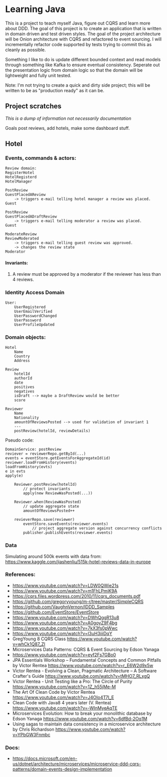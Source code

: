 # Learning Java 

This is a project to teach myself Java, figure out CQRS and learn more about DDD. The goal of this project is to create an application 
that is written in domain driven and test driven styles. The goal of the project architecture will be Onion architecture with CQRS and refactored to event sourcing. I will incrementally refactor code supported by tests trying to commit this as cleanly as possible.

Something I like to do is update different bounded context and read models through something like Kafka to ensure eventual consistency. Seperate out the presentation logic from domain logic so that the domain will be lightweight and fully unit tested.  

Note: I'm not trying to create a quick and dirty side project; this will be written to be as "production ready" as it can be.



## Project scratches

_This is a dump of information not necessarily documentation_ 

Goals post reviews, add hotels, make some dashboard stuff.

## Hotel




### Events, commands & actors:

    Review domain:
    RegisterHotel
    HotelRegisterd
    HotelManager

    PostReview
    GuestPlacedAReview
        -> triggers e-mail telling hotel manager a review was placed.
    Guest

    PostReview
    GuestPlacedADraftReview
        -> triggers e-mail telling moderator a review was placed.
    Guest

    ModerateReview
    ReviewModerated
        -> triggers e-mail telling guest review was approved.
        -> changes the review state
    Moderator

#### Invariants:
1. A review must be approved by a moderator if the reviewer has less than 4 reviews.

### Identity Access Domain

    User:
        UserRegistered
        UserEmailVerified
        UserPasswordChanged
        UserPassword
        UserProfileUpdated

### Domain objects:

    Hotel
        Name
        Country
        Address
    
    Review
        hotelId
        authorId
        date
        positives
        negatives
        isDraft --> maybe a DraftReview would be better
        score
    
    Reviewer
        Name
        Nationality
        amountOfReviewsPosted --> used for validation of invariant 1
        ---
        postReview(hotelId, reviewDetails)


Pseudo code:
    
    DomainService: postReview
    reviever = reviewerRepo.getById(...)
    events = eventStore.getEventsForAggregateId(id)
    reviewer.loadFromHistory(events)
    loadFromHistory(evts)
    e in evts
    apply(e)

        Reviewer.postReview(hotelId)
            // protect invariants
            apply(new ReviewWasPosted(...))
    
        Reviewer.when(ReviewWasPosted)
            // update aggregate state
            amountOfReviewsPosted++
    
        revieverRepo.save(reviewer)
            eventStore.saveEvents(reviewer.events)
                // project aggregate version against concurrency conflicts
            publisher.publishEvents(reviewer.events)

### Data

Simulating around 500k events with data from:
https://www.kaggle.com/jiashenliu/515k-hotel-reviews-data-in-europe

### References:

- https://www.youtube.com/watch?v=LDW0QWie21s
- https://www.youtube.com/watch?v=m1FhLPmiK9A
- https://cqrs.files.wordpress.com/2010/11/cqrs_documents.pdf
- https://github.com/gregoryyoung/m-r/tree/master/SimpleCQRS
- https://github.com/VaughnVernon/IDDD_Samples
- https://github.com/EventStore/EventStore
- https://www.youtube.com/watch?v=DWhQggR13u8
- https://www.youtube.com/watch?v=A0goyZ9F4bg
- https://www.youtube.com/watch?v=7kX3fs0pWwc
- https://www.youtube.com/watch?v=I3uH3iiiDqY
- GregYoung 8 CQRS Class https://www.youtube.com/watch?v=whCk1Q87_ZI
- Microservices Data Patterns: CQRS & Event Sourcing by Edson Yanaga
- https://www.youtube.com/watch?v=eyf2Fs7GBo0
- JPA Essentials Workshop – Fundamental Concepts and Common Pitfalls by Victor Rentea
  https://www.youtube.com/watch?v=r_E6W2d9x5w
- Victor Rentea - Evolving a Clean, Pragmatic Architecture – A Software Crafter's Guide
  https://www.youtube.com/watch?v=tMHO7_RLxgQ
- Victor Rentea - Unit Testing like a Pro: The Circle of Purity
  https://www.youtube.com/watch?v=1Z_h55jMe-M
- The Art Of Clean Code by Victor Rentea
  https://www.youtube.com/watch?v=J4OIo4T7I_E
- Clean Code with Java8 4 years later (V. Rentea)
  https://www.youtube.com/watch?v=-WInMyeAqTE
- Microservices Evolution: How to break your monolithic database by Edson Yanaga https://www.youtube.com/watch?v=6dfBd-2Oq1M
- Using sagas to maintain data consistency in a microservice architecture by Chris Richardson
   https://www.youtube.com/watch?v=YPbGW3Fnmbc

### Docs:

- https://docs.microsoft.com/en-us/dotnet/architecture/microservices/microservice-ddd-cqrs-patterns/domain-events-design-implementation
